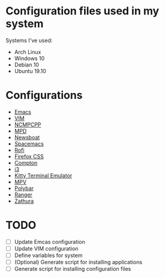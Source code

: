 # Configuration files used in my system
Systems I've used:
- Arch Linux
- Windows 10
- Debian 10
- Ubuntu 19.10

# Configurations
- [Emacs](https://www.gnu.org/software/emacs/)
- [VIM](https://www.vim.org/)
- [NCMPCPP](https://rybczak.net/ncmpcpp/)
- [MPD](https://www.musicpd.org/)
- [Newsboat](https://newsboat.org/)
- [Spacemacs](https://www.spacemacs.org/)
- [Rofi](https://github.com/davatorium/rofi)
- [Firefox CSS](https://www.mozilla.org/en-US/firefox/)
- [Compton](https://github.com/chjj/compton)
- [i3](https://i3wm.org/)
- [Kitty Terminal Emulator](https://sw.kovidgoyal.net/kitty/)
- [MPV](https://mpv.io/)
- [Polybar](https://polybar.github.io/)
- [Ranger](https://ranger.github.io/)
- [Zathura](https://pwmt.org/projects/zathura/)


# TODO
- [ ] Update Emcas configuration
- [ ] Update VIM configuration
- [ ] Define variables for system
- [ ] (Optional) Generate script for installing applications
- [ ] Generate script for installing configuration files
